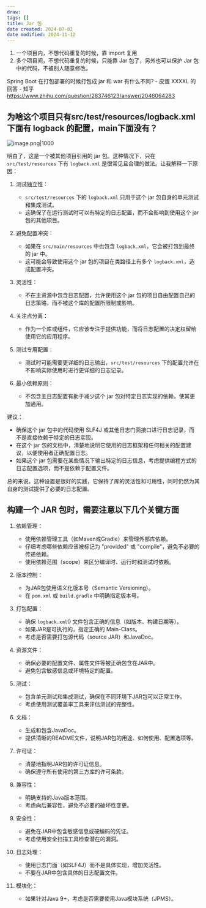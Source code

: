 ```yaml
---
draw:
tags: []
title: Jar 包
date created: 2024-07-02
date modified: 2024-11-12
---
```

1. 一个项目内，不想代码重复的时候，靠 import 复用
2. 多个项目间，不想代码重复的时候，只能靠 Jar 包了，另外也可以保护 Jar 包中的代码，不被别人随意修改。

Spring Boot 在打包部署的时候打包成 jar 和 war 有什么不同? - 皮蛋 XXXXL 的回答 - 知乎  
https://www.zhihu.com/question/283746123/answer/2046064283

## 为啥这个项目只有src/test/resources/logback.xml下面有 logback 的配置，main下面没有？

![image.png|1000](https://imagehosting4picgo.oss-cn-beijing.aliyuncs.com/imagehosting/fix-dir%2Fpicgo%2Fpicgo-clipboard-images%2F2024%2F09%2F14%2F15-23-14-f890f86fe674ef7f2cd9313df34123f7-202409141523572-4647bf.png)

明白了，这是一个被其他项目引用的 jar 包。这种情况下，只在 `src/test/resources` 下有 `logback.xml` 是很常见且合理的做法。让我解释一下原因：

1. 测试独立性：
   - `src/test/resources` 下的 `logback.xml` 只用于这个 jar 包自身的单元测试和集成测试。
   - 这确保了在运行测试时可以有特定的日志配置，而不会影响到使用这个 jar 包的其他项目。

2. 避免配置冲突：
   - 如果在 `src/main/resources` 中也包含 `logback.xml`，它会被打包到最终的 jar 中。
   - 这可能会导致使用这个 jar 包的项目在类路径上有多个 `logback.xml`，造成配置冲突。

3. 灵活性：
   - 不在主资源中包含日志配置，允许使用这个 jar 包的项目自由配置自己的日志策略，而不被这个库的配置所限制或影响。

4. 关注点分离：
   - 作为一个库或组件，它应该专注于提供功能，而将日志配置的决定权留给使用它的应用程序。

5. 测试专用配置：
   - 测试时可能需要更详细的日志输出，`src/test/resources` 下的配置允许在不影响实际使用时进行更详细的日志记录。

6. 最小依赖原则：
   - 不包含主日志配置有助于减少这个 jar 包对特定日志实现的依赖，使其更加通用。

建议：

- 确保这个 jar 包中的代码使用 SLF4J 或其他日志门面接口进行日志记录，而不是直接依赖于特定的日志实现。
- 在这个 jar 包的文档中，清楚地说明它使用的日志框架和任何相关的配置建议，以便使用者正确配置日志。
- 如果这个 jar 包需要在某些情况下输出特定的日志信息，考虑提供编程方式的日志配置选项，而不是依赖于配置文件。

总的来说，这种设置是很好的实践，它保持了库的灵活性和可用性，同时仍然为其自身的测试提供了必要的日志配置。

## 构建一个 JAR 包时，需要注意以下几个关键方面

1. 依赖管理：
   - 使用依赖管理工具（如Maven或Gradle）来管理外部库依赖。
   - 仔细考虑哪些依赖应该被标记为 "provided" 或 "compile"，避免不必要的传递依赖。
   - 使用依赖范围（scope）来区分编译时、运行时和测试时依赖。

2. 版本控制：
   - 为JAR包使用语义化版本号（Semantic Versioning）。
   - 在 `pom.xml` 或 `build.gradle` 中明确指定版本号。

3. 打包配置：
   - 确保 `logback.xml`0 文件包含正确的信息（如版本、构建日期等）。
   - 如果JAR是可执行的，指定正确的 Main-Class。
   - 考虑是否需要打包源代码（source JAR）和JavaDoc。

4. 资源文件：
   - 确保必要的配置文件、属性文件等被正确包含在JAR中。
   - 避免包含敏感信息或环境特定的配置。

5. 测试：
   - 包含单元测试和集成测试，确保在不同环境下JAR包可以正常工作。
   - 考虑使用测试覆盖率工具来评估测试的完整性。

6. 文档：
   - 生成和包含JavaDoc。
   - 提供清晰的README文件，说明JAR包的用途、如何使用、配置选项等。

7. 许可证：
   - 清楚地指明JAR包的许可证信息。
   - 确保遵守所有使用的第三方库的许可条款。

8. 兼容性：
   - 明确支持的Java版本范围。
   - 考虑向后兼容性，避免不必要的破坏性变更。


9. 安全性：
    - 避免在JAR中包含敏感信息或硬编码的凭证。
    - 考虑使用安全扫描工具检查潜在的漏洞。
10. 日志处理：
    - 使用日志门面（如SLF4J）而不是具体实现，增加灵活性。
    - 不要在JAR中包含具体的日志配置文件。
11. 模块化：
    - 如果针对Java 9+，考虑是否需要使用Java模块系统（JPMS）。
